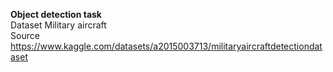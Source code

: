 **Object detection task** <br />
Dataset Military aircraft <br />
Source https://www.kaggle.com/datasets/a2015003713/militaryaircraftdetectiondataset

